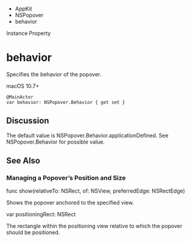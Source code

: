 

- AppKit
- NSPopover
-  behavior 

Instance Property

# behavior

Specifies the behavior of the popover.

macOS 10.7+

``` source
@MainActor
var behavior: NSPopover.Behavior { get set }
```

## Discussion

The default value is NSPopover.Behavior.applicationDefined. See NSPopover.Behavior for possible value.

## See Also

### Managing a Popover’s Position and Size

func show(relativeTo: NSRect, of: NSView, preferredEdge: NSRectEdge)

Shows the popover anchored to the specified view.

var positioningRect: NSRect

The rectangle within the positioning view relative to which the popover should be positioned.

